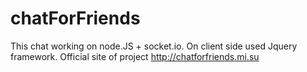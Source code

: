 chatForFriends
==============

This chat working on node.JS + socket.io. On client side used Jquery framework.
Official site of project http://chatforfriends.mi.su

